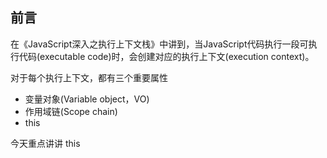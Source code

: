 ## 前言
在《JavaScript深入之执行上下文栈》中讲到，当JavaScript代码执行一段可执行代码(executable code)时，会创建对应的执行上下文(execution context)。

对于每个执行上下文，都有三个重要属性

  * 变量对象(Variable object，VO)
  * 作用域链(Scope chain)
  * this

今天重点讲讲 this